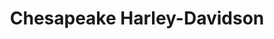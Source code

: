 ---
title: "Chesapeake Harley-Davidson"
url: /darlington/chesapeake-harley-davidson/
shop: motorcycle
---